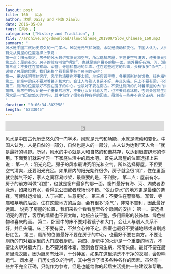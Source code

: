 ```yaml
---
layout: post
title: 160 - 风水
author: 沈妮 Daisy and 小璐 Xiaolu
date: 2016-05-09
tags: [风水, ]
categories: ["History and Tradition", ]
file: //archive.org/download/slowchinese_201909/Slow_Chinese_160.mp3
summary: "
风水是中国古代历史悠久的一门学术。风就是元气和场能，水就是流动和变化。中国人认为，人是自然的一部分，自然也是人的一部分，古人认为达到“天人合一”就是最好的境界。所以，风水的中心就是人和自然的和谐共存，以达到趋吉辟邪的作用。下面我们就来学习一下家庭生活中的风水吧。
首先从房屋的位置选择上来说：
第一点：阳光充足。房子的风水最讲究阳光和空气，所以选择房屋，不但要空气清爽，还要阳光充足。如果房内的阳光始终很少，房子就会很“阴”，住在里面就会脾气不好，家人之间容易吵架，最重要的是，不利财。
第二点：屋前有水。房子的前方叫做“明堂”，也就是窗户最多的那一面。窗外最好有海、河、湖或者游泳池，如果没有水，看得见公园或者球场也不错。“依山傍水”的地方更是最佳的选择，可使财运增加，人丁兴旺，生意更好。
第三点：不要住在警察局、军营、寺庙和墓地的后面。住在这些地方的后面，会有很多“杀气”，非常不吉利，因此最好远离。
说完了房屋的位置，我们来挨个看看屋里各个房间的安排：
第一、要选择明亮的客厅，客厅的墙壁也不要太暗，地板应该平整，多用圆形的装饰物、绿色植物和喜庆的画。
第二、卧室中的床不要对着镜子和大门，会让人与别人关系不好，并且头痛。床上不要有梁，不然会心神不定。卧室也最好不要铺地毯或者刷成粉红色。
第三、厕所的位置最好不要在房子的中心，也最好不要在南方。不要让厕所的门对着家里的大门或者厨房。
第四、厨房中的火炉是一个重要的地方，不要让火炉对着大门，也不要对着冰箱，否则会容易生病，常常头痛。最好不要在厨房里洗衣服，因为厨房有灶神，十分神圣，如果在这里清洗不干净的衣服，会影响运气。
风水是一门历史悠久的学问，其中包含了很多各种各样的因素。虽然有一些并不完全正确，只能作为参考，但是也能给你的起居生活提供一些建议和帮助。
"
duration: "0:06:34.802258"
length: "6733045"
---
```


<iframe src="https://archive.org/embed/slowchinese_201909/Slow_Chinese_160.mp3" width="500" height="30" frameborder="0" webkitallowfullscreen="true" mozallowfullscreen="true" allowfullscreen></iframe>

风水是中国古代历史悠久的一门学术。风就是元气和场能，水就是流动和变化。中国人认为，人是自然的一部分，自然也是人的一部分，古人认为达到“天人合一”就是最好的境界。所以，风水的中心就是人和自然的和谐共存，以达到趋吉辟邪的作用。下面我们就来学习一下家庭生活中的风水吧。
首先从房屋的位置选择上来说：
第一点：阳光充足。房子的风水最讲究阳光和空气，所以选择房屋，不但要空气清爽，还要阳光充足。如果房内的阳光始终很少，房子就会很“阴”，住在里面就会脾气不好，家人之间容易吵架，最重要的是，不利财。
第二点：屋前有水。房子的前方叫做“明堂”，也就是窗户最多的那一面。窗外最好有海、河、湖或者游泳池，如果没有水，看得见公园或者球场也不错。“依山傍水”的地方更是最佳的选择，可使财运增加，人丁兴旺，生意更好。
第三点：不要住在警察局、军营、寺庙和墓地的后面。住在这些地方的后面，会有很多“杀气”，非常不吉利，因此最好远离。
说完了房屋的位置，我们来挨个看看屋里各个房间的安排：
第一、要选择明亮的客厅，客厅的墙壁也不要太暗，地板应该平整，多用圆形的装饰物、绿色植物和喜庆的画。
第二、卧室中的床不要对着镜子和大门，会让人与别人关系不好，并且头痛。床上不要有梁，不然会心神不定。卧室也最好不要铺地毯或者刷成粉红色。
第三、厕所的位置最好不要在房子的中心，也最好不要在南方。不要让厕所的门对着家里的大门或者厨房。
第四、厨房中的火炉是一个重要的地方，不要让火炉对着大门，也不要对着冰箱，否则会容易生病，常常头痛。最好不要在厨房里洗衣服，因为厨房有灶神，十分神圣，如果在这里清洗不干净的衣服，会影响运气。
风水是一门历史悠久的学问，其中包含了很多各种各样的因素。虽然有一些并不完全正确，只能作为参考，但是也能给你的起居生活提供一些建议和帮助。
